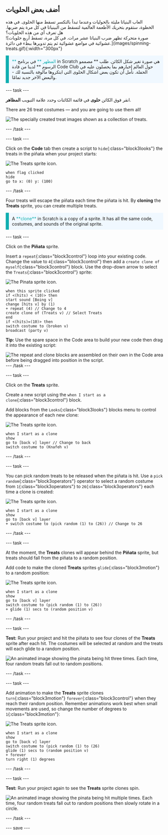 ## أضف بعض الحلويات

<div style="display: flex; flex-wrap: wrap">
<div style="flex-basis: 200px; flex-grow: 1; margin-right: 15px;">
العاب البنياتا مليئة بالحوليات وعندما تبدأ بالتكسر تسقط منها الحلوى. في هذه الخطوة، ستقوم بتحريك الأطعمة العالمية لتسقط من البينياتا في كل مرة يتم ضربها. هل تعرف أي من هذه الحلويات؟
</div>
<div>
![صورة متحركة تظهر ضرب البنياتا عشر مرات. في كل مرة، تسقط أربع حلويات عشوائية في مواضع عشوائية ثم يتم تدويرها ببطء في دائرة.](images/spinning-treats.gif){:width="300px"}
</div>
</div>

<p style="border-left: solid; border-width:10px; border-color: #0faeb0; background-color: aliceblue; padding: 10px;">
<span style="color: #0faeb0">** المظهر **</span> في برنامج in Scratch هي صورة تغير شكل الكائن. طلب ** مصممو الرسوم ** لدينا من قادة Code Club حول العالم إخبارهم بما يحصلون عليه في الحفلة. نأمل أن تكون بعض اشكال الحلوى التي ابتكروها مألوفة بالنسبة لك - والبعض الآخر جديد تمامًا.      
</p>

--- task ---

انقر فوق الكائن **حلوى** في قائمة الكائنات وحدد علامة التبويب **المظاهر**.

There are 26 treat costumes — and you are going to use them all!

![The specially created treat images shown as a collection of treats.](images/treats.png)

--- /task ---

--- task ---

Click on the **Code** tab then create a script to `hide`{:class="block3looks"} the treats in the piñata when your project starts:

![The Treats sprite icon.](images/treats-sprite.png)

```blocks3
when flag clicked
hide
go to x: (0) y: (100)
```

--- /task ---

Four treats will escape the piñata each time the piñata is hit. By **cloning** the **Treats** sprite, you can create multiple treats.

<p style="border-left: solid; border-width:10px; border-color: #0faeb0; background-color: aliceblue; padding: 10px;">
A <span style="color: #0faeb0">**clone**</span> in Scratch is a copy of a sprite. It has all the same code, costumes, and sounds of the original sprite.      
</p>

--- task ---

Click on the **Piñata** sprite.

Insert a `repeat`{:class="block3control"} loop into your existing code. Change the value to `4`{:class="block3control"} then add a `create clone of myself`{:class="block3control"} block. Use the drop-down arrow to select the `Treats`{:class="block3control"} sprite:

![The Pinata sprite icon.](images/pinata-sprite.png)

```blocks3
when this sprite clicked
if <(hits) < (10)> then
start sound [Boing v]
change [hits v] by (1)
+ repeat (4) // Change to 4
create clone of (Treats v) // Select Treats
end
if <(hits)=(10)> then
switch costume to (broken v)
broadcast (party v)
```

**Tip:** Use the spare space in the Code area to build your new code then drag it into the existing script:

![The repeat and clone blocks are assembled on their own in the Code area before being dragged into position in the script.](images/code-area.gif) --- /task ---

--- task ---

Click on the **Treats** sprite.

Create a new script using the `when I start as a clone`{:class="block3control"} block.

Add blocks from the `Looks`{:class="block3looks"} blocks menu to control the appearance of each new clone:

![The Treats sprite icon.](images/treats-sprite.png)

```blocks3
when I start as a clone
show
go to [back v] layer // Change to back
switch costume to (Knafeh v)
```

--- /task ---

--- task ---

You can pick random treats to be released when the piñata is hit. Use a `pick random`{:class="block3operators"} operator to select a random costume from `1`{:class="block3operators"} to `26`{:class="block3operators"} each time a clone is created:

![The Treats sprite icon.](images/treats-sprite.png)

```blocks3
when I start as a clone
show
go to [back v] layer 
+ switch costume to (pick random (1) to (26)) // Change to 26
```

--- /task ---

--- task ---

At the moment, the **Treats** clones will appear behind the **Piñata** sprite, but treats should fall from the piñata to a random position.

Add code to make the cloned **Treats** sprites `glide`{:class="block3motion"} to a random position:

![The Treats sprite icon.](images/treats-sprite.png)

```blocks3
when I start as a clone
show
go to [back v] layer
switch costume to (pick random (1) to (26))
+ glide (1) secs to (random position v) 
```

--- /task ---

--- task ---

**Test:** Run your project and hit the piñata to see four clones of the **Treats** sprite after each hit. The costumes will be selected at random and the treats will each glide to a random position.

![An animated image showing the pinata being hit three times. Each time, four random treats fall out to random positions.](images/four-treats.gif)

--- /task ---

--- task ---

Add animation to make the **Treats** sprite clones `turn`{:class="block3motion"} `forever`{:class="block3control"} when they reach their random position. Remember animations work best when small movements are used, so change the number of degrees to `1`{:class="block3motion"}:

![The Treats sprite icon.](images/treats-sprite.png)

```blocks3
when I start as a clone
show
go to [back v] layer
switch costume to (pick random (1) to (26)
glide (1) secs to (random position v) 
+ forever
turn right (1) degrees
```

--- /task ---

--- task ---

**Test:** Run your project again to see the **Treats** sprite clones spin.

![An animated image showing the pinata being hit multiple times. Each time, four random treats fall out to random positions then slowly rotate in a circle.](images/spinning-treats.gif)

--- /task ---

--- save ---
